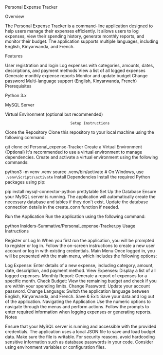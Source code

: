 Personal Expense Tracker

Overview

The Personal Expense Tracker is a command-line application designed to help users manage their expenses efficiently. It allows users to log expenses, view their spending history, generate monthly reports, and monitor their budget. The application supports multiple languages, including English, Kinyarwanda, and French.

Features

User registration and login
Log expenses with categories, amounts, dates, descriptions, and payment methods
View a list of all logged expenses
Generate monthly expense reports
Monitor and update budget
Change password
Multi-language support (English, Kinyarwanda, French)
Prerequisites

Python 3.x

MySQL Server

Virtual Environment (optional but recommended)

                                  Setup Instructions
Clone the Repository
Clone this repository to your local machine using the following command:

git clone <repository-url>
cd Personal_expense-Tracker
Create a Virtual Environment (Optional)
It's recommended to use a virtual environment to manage dependencies. Create and activate a virtual environment using the following commands:

python3 -m venv .venv
source .venv/bin/activate  # On Windows, use `.venv\Scripts\activate`
Install Dependencies
Install the required Python packages using pip:

pip install mysql-connector-python prettytable
Set Up the Database
Ensure your MySQL server is running. The application will automatically create the necessary database and tables if they don't exist. Update the database connection details in the create_conn function if needed.

Run the Application
Run the application using the following command:

python Insiders-Summative/Personal_expense-Tracker.py
Usage Instructions

Register or Log In
When you first run the application, you will be prompted to register or log in.
Follow the on-screen instructions to create a new user account or log in with existing credentials.
Main Menu
Once logged in, you will be presented with the main menu, which includes the following options:

Log Expense: Enter details of a new expense, including category, amount, date, description, and payment method.
View Expenses: Display a list of all logged expenses.
Monthly Report: Generate a report of expenses for a specific month.
Check Budget: View the remaining budget and check if you are within your spending limits.
Change Password: Update your account password.
Change Language: Switch the application language between English, Kinyarwanda, and French.
Save & Exit: Save your data and log out of the application.
Navigating the Application
Use the numeric options to navigate through the menus and perform actions.
Follow the prompts to enter required information when logging expenses or generating reports.
Notes

Ensure that your MySQL server is running and accessible with the provided credentials.
The application uses a local JSON file to save and load budget data. Make sure the file is writable.
For security reasons, avoid hardcoding sensitive information such as database passwords in your code. Consider using environment variables or configuration files.
